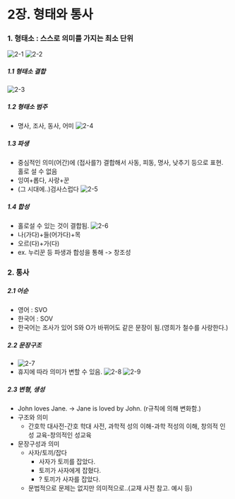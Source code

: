 # 2장. 형태와 통사
### 1. 형태소 : 스스로 의미를 가지는 최소 단위
![2-1](http://i.imgur.com/iJxTD3G.png)
![2-2](http://i.imgur.com/TCnSO9j.png)
##### 1.1 형태소 결합
![2-3](http://i.imgur.com/kcNWGVx.png)
##### 1.2 형태소 범주
- 명사, 조사, 동사, 어미
![2-4](http://i.imgur.com/3P4uxks.png)
##### 1.3 파생
- 중심적인 의미(어간)에 (접사를?) 결합해서 사동, 피동, 명사, 낮추기 등으로 표현. 홀로 설 수 없음
- 잉여+롭다, 사랑+꾼
- (그 시대에..)검사스럽다
![2-5](http://i.imgur.com/IJYd0hG.png)
##### 1.4 합성
- 홀로설 수 있는 것이 결합됨.
![2-6](http://i.imgur.com/lzBf79w.png)
- 나(가다)+들(어가다)+목
- 오르(다)+가(다)
- ex. 누리꾼 등
파생과 합성을 통해 -> 창조성
### 2. 통사
##### 2.1 어순
- 영어 : SVO
- 한국어 : SOV
- 한국어는 조사가 있어 S와 O가 바뀌어도 같은 문장이 됨.(영희가 철수를 사랑한다.)
##### 2.2 문장구조
- ![2-7](http://i.imgur.com/ohigtyw.png)
- 휴지에 따라 의미가 변할 수 있음.
![2-8](http://i.imgur.com/ybSPAha.png)
 ![2-9](http://i.imgur.com/cGCGZ4b.png)
##### 2.3 변형, 생성
- John loves Jane. -> Jane is loved by John. (r규칙에 의해 변화함.)
 - 구조와 의미
    - 간호학 대사전-간호 학대 사전, 과학적 성의 이해-과학 적성의 이해, 창의적 인성 교육-창의적인 성교육
- 문장구성과 의미
  - 사자/토끼/잡다
    - 사자가 토끼를 잡았다.
    - 토끼가 사자에게 잡혔다.
    - ? 토끼가 사자를 잡았다.
  - 문법적으로 문제는 없지만 의미적으로..(교재 사전 참고. 예시 등)
